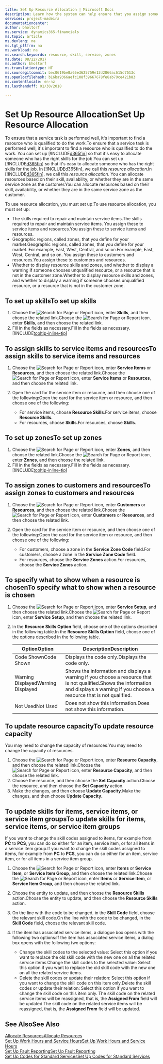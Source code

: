 ```yaml
---
title: Set Up Resource Allocation | Microsoft Docs
description: Learn how the system can help ensure that you assign someone who has the skills required to provide a service.
services: project-madeira
documentationcenter: 
author: bholtorf
ms.service: dynamics365-financials
ms.topic: article
ms.devlang: na
ms.tgt_pltfrm: na
ms.workload: na
ms.search.keywords: resource, skill, service, zones
ms.date: 08/22/2017
ms.author: bholtorf
ms.translationtype: HT
ms.sourcegitcommit: bec0619be0a65e3625759e13d2866ac615d7513c
ms.openlocfilehash: b16ba9366aefc108f39667678fe8ab70ce421b83
ms.contentlocale: en-nz
ms.lasthandoff: 01/30/2018

---
```


# <a name="set-up-resource-allocation"></a><span data-ttu-id="51fdf-103">Set Up Resource Allocation</span><span class="sxs-lookup"><span data-stu-id="51fdf-103">Set Up Resource Allocation</span></span>
<span data-ttu-id="51fdf-104">To ensure that a service task is performed well, it's important to find a resource who is qualified to do the work.</span><span class="sxs-lookup"><span data-stu-id="51fdf-104">To ensure that a service task is performed well, it's important to find a resource who is qualified to do the work.</span></span> <span data-ttu-id="51fdf-105">You can set up [!INCLUDE[d365fin](includes/d365fin_md.md)] so that it's easy to allocate someone who has the right skills for the job.</span><span class="sxs-lookup"><span data-stu-id="51fdf-105">You can set up [!INCLUDE[d365fin](includes/d365fin_md.md)] so that it's easy to allocate someone who has the right skills for the job.</span></span> <span data-ttu-id="51fdf-106">In [!INCLUDE[d365fin](includes/d365fin_md.md)], we call this _resource allocation_.</span><span class="sxs-lookup"><span data-stu-id="51fdf-106">In [!INCLUDE[d365fin](includes/d365fin_md.md)], we call this _resource allocation_.</span></span> <span data-ttu-id="51fdf-107">You can allocate resources based on their skill, availability, or whether they are in the same service zone as the customer.</span><span class="sxs-lookup"><span data-stu-id="51fdf-107">You can allocate resources based on their skill, availability, or whether they are in the same service zone as the customer.</span></span> 

<span data-ttu-id="51fdf-108">To use resource allocation, you must set up:</span><span class="sxs-lookup"><span data-stu-id="51fdf-108">To use resource allocation, you must set up:</span></span>  
  
* <span data-ttu-id="51fdf-109">The skills required to repair and maintain service items.</span><span class="sxs-lookup"><span data-stu-id="51fdf-109">The skills required to repair and maintain service items.</span></span> <span data-ttu-id="51fdf-110">You assign these to service items and resources.</span><span class="sxs-lookup"><span data-stu-id="51fdf-110">You assign these to service items and resources.</span></span>  
* <span data-ttu-id="51fdf-111">Geographic regions, called zones, that you define for your market.</span><span class="sxs-lookup"><span data-stu-id="51fdf-111">Geographic regions, called zones, that you define for your market.</span></span> <span data-ttu-id="51fdf-112">For example, East, West, Central, and so on.</span><span class="sxs-lookup"><span data-stu-id="51fdf-112">For example, East, West, Central, and so on.</span></span> <span data-ttu-id="51fdf-113">You assign these to customers and resources.</span><span class="sxs-lookup"><span data-stu-id="51fdf-113">You assign these to customers and resources.</span></span>  
* <span data-ttu-id="51fdf-114">Whether to display resource skills and zones, and whether to display a warning if someone chooses unqualified resource, or a resource that is not in the customer zone.</span><span class="sxs-lookup"><span data-stu-id="51fdf-114">Whether to display resource skills and zones, and whether to display a warning if someone chooses unqualified resource, or a resource that is not in the customer zone.</span></span>  

## <a name="to-set-up-skills"></a><span data-ttu-id="51fdf-115">To set up skills</span><span class="sxs-lookup"><span data-stu-id="51fdf-115">To set up skills</span></span>
1. <span data-ttu-id="51fdf-116">Choose the ![Search for Page or Report](media/ui-search/search_small.png "Search for Page or Report icon") icon, enter **Skills**, and then choose the related link.</span><span class="sxs-lookup"><span data-stu-id="51fdf-116">Choose the ![Search for Page or Report](media/ui-search/search_small.png "Search for Page or Report icon") icon, enter **Skills**, and then choose the related link.</span></span>  
2. <span data-ttu-id="51fdf-117">Fill in the fields as necessary.</span><span class="sxs-lookup"><span data-stu-id="51fdf-117">Fill in the fields as necessary.</span></span> [!INCLUDE[tooltip-inline-tip](includes/tooltip-inline-tip_md.md)]  

## <a name="to-assign-skills-to-service-items-and-resources"></a><span data-ttu-id="51fdf-118">To assign skills to service items and resources</span><span class="sxs-lookup"><span data-stu-id="51fdf-118">To assign skills to service items and resources</span></span>
1. <span data-ttu-id="51fdf-119">Choose the ![Search for Page or Report](media/ui-search/search_small.png "Search for Page or Report icon") icon, enter **Service Items** or **Resources**, and then choose the related link.</span><span class="sxs-lookup"><span data-stu-id="51fdf-119">Choose the ![Search for Page or Report](media/ui-search/search_small.png "Search for Page or Report icon") icon, enter **Service Items** or **Resources**, and then choose the related link.</span></span>  
2. <span data-ttu-id="51fdf-120">Open the card for the service item or resource, and then choose one of the following:</span><span class="sxs-lookup"><span data-stu-id="51fdf-120">Open the card for the service item or resource, and then choose one of the following:</span></span>  
  
    * <span data-ttu-id="51fdf-121">For service items, choose **Resource Skills**.</span><span class="sxs-lookup"><span data-stu-id="51fdf-121">For service items, choose **Resource Skills**.</span></span>  
    * <span data-ttu-id="51fdf-122">For resources, choose **Skills**.</span><span class="sxs-lookup"><span data-stu-id="51fdf-122">For resources, choose **Skills**.</span></span>  

## <a name="to-set-up-zones"></a><span data-ttu-id="51fdf-123">To set up zones</span><span class="sxs-lookup"><span data-stu-id="51fdf-123">To set up zones</span></span>
1. <span data-ttu-id="51fdf-124">Choose the ![Search for Page or Report](media/ui-search/search_small.png "Search for Page or Report icon") icon, enter **Zones**, and then choose the related link.</span><span class="sxs-lookup"><span data-stu-id="51fdf-124">Choose the ![Search for Page or Report](media/ui-search/search_small.png "Search for Page or Report icon") icon, enter **Zones**, and then choose the related link.</span></span>  
2. <span data-ttu-id="51fdf-125">Fill in the fields as necessary.</span><span class="sxs-lookup"><span data-stu-id="51fdf-125">Fill in the fields as necessary.</span></span> [!INCLUDE[tooltip-inline-tip](includes/tooltip-inline-tip_md.md)]  

## <a name="to-assign-zones-to-customers-and-resources"></a><span data-ttu-id="51fdf-126">To assign zones to customers and resources</span><span class="sxs-lookup"><span data-stu-id="51fdf-126">To assign zones to customers and resources</span></span> 
1. <span data-ttu-id="51fdf-127">Choose the ![Search for Page or Report](media/ui-search/search_small.png "Search for Page or Report icon") icon, enter **Customers** or **Resources**, and then choose the related link.</span><span class="sxs-lookup"><span data-stu-id="51fdf-127">Choose the ![Search for Page or Report](media/ui-search/search_small.png "Search for Page or Report icon") icon, enter **Customers** or **Resources**, and then choose the related link.</span></span>  
2. <span data-ttu-id="51fdf-128">Open the card for the service item or resource, and then choose one of the following:</span><span class="sxs-lookup"><span data-stu-id="51fdf-128">Open the card for the service item or resource, and then choose one of the following:</span></span>  
  
    * <span data-ttu-id="51fdf-129">For customers, choose a zone in the **Service Zone Code** field.</span><span class="sxs-lookup"><span data-stu-id="51fdf-129">For customers, choose a zone in the **Service Zone Code** field.</span></span>  
    * <span data-ttu-id="51fdf-130">For resources, choose the **Service Zones** action.</span><span class="sxs-lookup"><span data-stu-id="51fdf-130">For resources, choose the **Service Zones** action.</span></span>  

## <a name="to-specify-what-to-show-when-a-resource-is-chosen"></a><span data-ttu-id="51fdf-131">To specify what to show when a resource is chosen</span><span class="sxs-lookup"><span data-stu-id="51fdf-131">To specify what to show when a resource is chosen</span></span>
1. <span data-ttu-id="51fdf-132">Choose the ![Search for Page or Report](media/ui-search/search_small.png "Search for Page or Report icon") icon, enter **Service Setup**, and then choose the related link.</span><span class="sxs-lookup"><span data-stu-id="51fdf-132">Choose the ![Search for Page or Report](media/ui-search/search_small.png "Search for Page or Report icon") icon, enter **Service Setup**, and then choose the related link.</span></span> 
2. <span data-ttu-id="51fdf-133">In the **Resource Skills Option** field, choose one of the options described in the following table.</span><span class="sxs-lookup"><span data-stu-id="51fdf-133">In the **Resource Skills Option** field, choose one of the options described in the following table.</span></span>  
  
    |<span data-ttu-id="51fdf-134">**Option**</span><span class="sxs-lookup"><span data-stu-id="51fdf-134">**Option**</span></span>|<span data-ttu-id="51fdf-135">**Description**</span><span class="sxs-lookup"><span data-stu-id="51fdf-135">**Description**</span></span>|  
    |------------|-------------|  
    |<span data-ttu-id="51fdf-136">Code Shown</span><span class="sxs-lookup"><span data-stu-id="51fdf-136">Code Shown</span></span> | <span data-ttu-id="51fdf-137">Displays the code only.</span><span class="sxs-lookup"><span data-stu-id="51fdf-137">Displays the code only.</span></span>|  
    |<span data-ttu-id="51fdf-138">Warning Displayed</span><span class="sxs-lookup"><span data-stu-id="51fdf-138">Warning Displayed</span></span> | <span data-ttu-id="51fdf-139">Shows the information and displays a warning if you choose a resource that is not qualified.</span><span class="sxs-lookup"><span data-stu-id="51fdf-139">Shows the information and displays a warning if you choose a resource that is not qualified.</span></span>|  
    |<span data-ttu-id="51fdf-140">Not Used</span><span class="sxs-lookup"><span data-stu-id="51fdf-140">Not Used</span></span> | <span data-ttu-id="51fdf-141">Does not show this information.</span><span class="sxs-lookup"><span data-stu-id="51fdf-141">Does not show this information.</span></span>|  

## <a name="to-update-resource-capacity"></a><span data-ttu-id="51fdf-142">To update resource capacity</span><span class="sxs-lookup"><span data-stu-id="51fdf-142">To update resource capacity</span></span>  
<span data-ttu-id="51fdf-143">You may need to change the capacity of resources.</span><span class="sxs-lookup"><span data-stu-id="51fdf-143">You may need to change the capacity of resources.</span></span>  
  
1. <span data-ttu-id="51fdf-144">Choose the ![Search for Page or Report](media/ui-search/search_small.png "Search for Page or Report icon") icon, enter **Resource Capacity**, and then choose the related link.</span><span class="sxs-lookup"><span data-stu-id="51fdf-144">Choose the ![Search for Page or Report](media/ui-search/search_small.png "Search for Page or Report icon") icon, enter **Resource Capacity**, and then choose the related link.</span></span>  
2. <span data-ttu-id="51fdf-145">Choose the resource, and then choose the **Set Capacity** action.</span><span class="sxs-lookup"><span data-stu-id="51fdf-145">Choose the resource, and then choose the **Set Capacity** action.</span></span>  
3. <span data-ttu-id="51fdf-146">Make the changes, and then choose **Update Capacity**.</span><span class="sxs-lookup"><span data-stu-id="51fdf-146">Make the changes, and then choose **Update Capacity**.</span></span>  

## <a name="to-update-skills-for-items-service-items-or-service-item-groups"></a><span data-ttu-id="51fdf-147">To update skills for items, service items, or service item groups</span><span class="sxs-lookup"><span data-stu-id="51fdf-147">To update skills for items, service items, or service item groups</span></span>
<span data-ttu-id="51fdf-148">If you want to change the skill codes assigned to items, for example from **PC** to **PCS**, you can do so either for an item, service item, or for all items in a service item group.</span><span class="sxs-lookup"><span data-stu-id="51fdf-148">If you want to change the skill codes assigned to items, for example from **PC** to **PCS**, you can do so either for an item, service item, or for all items in a service item group.</span></span>  
  
1. <span data-ttu-id="51fdf-149">Choose the ![Search for Page or Report](media/ui-search/search_small.png "Search for Page or Report icon") icon, enter **Items** or **Service Item**, or **Service Item Group**, and then choose the related link.</span><span class="sxs-lookup"><span data-stu-id="51fdf-149">Choose the ![Search for Page or Report](media/ui-search/search_small.png "Search for Page or Report icon") icon, enter **Items** or **Service Item**, or **Service Item Group**, and then choose the related link.</span></span>  
2. <span data-ttu-id="51fdf-150">Choose the entity to update, and then choose the **Resource Skills** action.</span><span class="sxs-lookup"><span data-stu-id="51fdf-150">Choose the entity to update, and then choose the **Resource Skills** action.</span></span>  
3. <span data-ttu-id="51fdf-151">On the line with the code to be changed, in the **Skill Code** field, choose the relevant skill code.</span><span class="sxs-lookup"><span data-stu-id="51fdf-151">On the line with the code to be changed, in the **Skill Code** field, choose the relevant skill code.</span></span>  
4.  <span data-ttu-id="51fdf-152">If the item has associated service items, a dialogue box opens with the following two options:</span><span class="sxs-lookup"><span data-stu-id="51fdf-152">If the item has associated service items, a dialog box opens with the following two options:</span></span>  
  
    * <span data-ttu-id="51fdf-153">Change the skill codes to the selected value: Select this option if you want to replace the old skill code with the new one on all the related service items.</span><span class="sxs-lookup"><span data-stu-id="51fdf-153">Change the skill codes to the selected value: Select this option if you want to replace the old skill code with the new one on all the related service items.</span></span>  
    * <span data-ttu-id="51fdf-154">Delete the skill codes or update their relation: Select this option if you want to change the skill code on this item only.</span><span class="sxs-lookup"><span data-stu-id="51fdf-154">Delete the skill codes or update their relation: Select this option if you want to change the skill code on this item only.</span></span> <span data-ttu-id="51fdf-155">The skill code on the related service items will be reassigned, that is, the **Assigned From** field will be updated.</span><span class="sxs-lookup"><span data-stu-id="51fdf-155">The skill code on the related service items will be reassigned, that is, the **Assigned From** field will be updated.</span></span>  
  
## <a name="see-also"></a><span data-ttu-id="51fdf-156">See Also</span><span class="sxs-lookup"><span data-stu-id="51fdf-156">See Also</span></span>
[<span data-ttu-id="51fdf-157">Allocate Resources</span><span class="sxs-lookup"><span data-stu-id="51fdf-157">Allocate Resources</span></span>](service-how-to-allocate-resources.md)  
[<span data-ttu-id="51fdf-158">Set Up Work Hours and Service Hours</span><span class="sxs-lookup"><span data-stu-id="51fdf-158">Set Up Work Hours and Service Hours</span></span>](service-how-setup-work-service-hours.md)  
[<span data-ttu-id="51fdf-159">Set Up Fault Reporting</span><span class="sxs-lookup"><span data-stu-id="51fdf-159">Set Up Fault Reporting</span></span>](service-how-setup-fault-reporting.md)  
[<span data-ttu-id="51fdf-160">Set Up Codes for Standard Services</span><span class="sxs-lookup"><span data-stu-id="51fdf-160">Set Up Codes for Standard Services</span></span>](service-how-setup-service-coding.md)  
 


